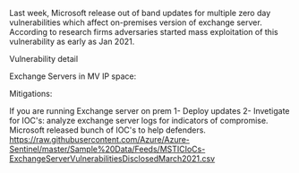 Last week, Microsoft release out of band updates for multiple zero day vulnerabilities which affect on-premises version of exchange server. According to research firms adversaries started mass exploitation of this vulnerability as early as Jan 2021.

Vulnerability detail



Exchange Servers in MV IP space:



Mitigations:

If you are running Exchange server on prem 
1- Deploy updates
2- Invetigate for IOC's: analyze exchange server logs for indicators of compromise. Microsoft released bunch of IOC's to help defenders. https://raw.githubusercontent.com/Azure/Azure-Sentinel/master/Sample%20Data/Feeds/MSTICIoCs-ExchangeServerVulnerabilitiesDisclosedMarch2021.csv

